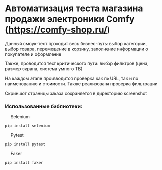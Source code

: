# Автоматизация теста магазина продажи электроники Comfy (https://comfy-shop.ru/)
Данный смоук-тест проходит весь бизнес-путь: выбор категории, выбор товара, перемещение в корзину, заполнение информации о покупателе и оформление

Также, проводится тест критического пути: выбор фильтров (цена, размер экрана, система умного ТВ)

На каждом этапе производится проверка как по URL, так и по наименованию и стоимости. Также реализована проверка фильтрации

Скриншот страницы заказа сохраняется в директорию screenshot

### Использованные библиотеки:
&emsp; Selenium
``` 
pip install selenium
```
&emsp; Pytest
``` 
pip install pytest
```
&emsp; Faker
``` 
pip install faker
```
<!--The principle of operation-->
